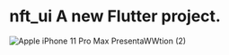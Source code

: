 # nft_ui A new Flutter project.
![Apple iPhone 11 Pro Max PresentaWWtion (2)](https://user-images.githubusercontent.com/112031810/189579174-3482ef4b-d060-4a29-99ae-d7ca1a6d40b6.png)
